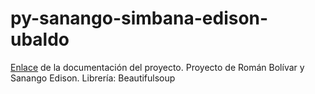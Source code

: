 # py-sanango-simbana-edison-ubaldo
[Enlace](https://epnecuador-my.sharepoint.com/:f:/g/personal/edison_sanango_epn_edu_ec/ElJpa82rXUJNnnW1OoQzSHsBAMLCQPaHNDXJMW4Fcx1ACA?e=jEQKAu) de la documentación del proyecto. Proyecto de Román Bolívar y Sanango Edison. Librería: Beautifulsoup  
